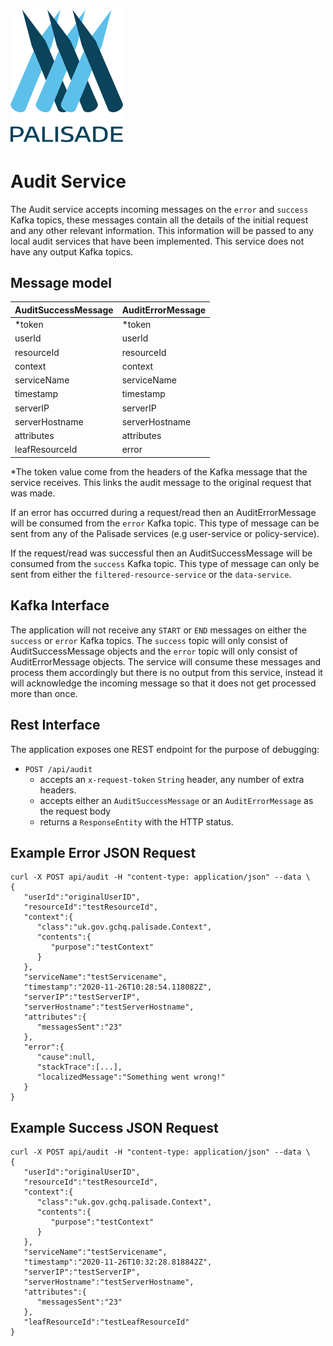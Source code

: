 <!---
Copyright 2020 Crown Copyright

Licensed under the Apache License, Version 2.0 (the "License");
you may not use this file except in compliance with the License.
You may obtain a copy of the License at

  http://www.apache.org/licenses/LICENSE-2.0

Unless required by applicable law or agreed to in writing, software
distributed under the License is distributed on an "AS IS" BASIS,
WITHOUT WARRANTIES OR CONDITIONS OF ANY KIND, either express or implied.
See the License for the specific language governing permissions and
limitations under the License.
--->

# <img src="../logos/logo.svg" width="180">

# Audit Service

The Audit service accepts incoming messages on the `error` and `success` Kafka topics, these messages
contain all the details of the initial request and any other relevant information. This information
will be passed to any local audit services that have been implemented. This service does not have any
output Kafka topics.

## Message model

| AuditSuccessMessage | AuditErrorMessage | 
|:--------------------|:------------------|
| *token              | *token            |
| userId              | userId            | 
| resourceId          | resourceId        | 
| context             | context           | 
| serviceName         | serviceName       | 
| timestamp           | timestamp         | 
| serverIP            | serverIP          | 
| serverHostname      | serverHostname    |
| attributes          | attributes        |
| leafResourceId      | error             |

*The token value come from the headers of the Kafka message that the service receives. This links the
audit message to the original request that was made.

If an error has occurred during a request/read then an AuditErrorMessage will be consumed from
the `error` Kafka topic. This type of message can be sent from any of the Palisade services 
(e.g user-service or policy-service).

If the request/read was successful then an AuditSuccessMessage will be consumed from the `success`
Kafka topic. This type of message can only be sent from either the `filtered-resource-service` or
the `data-service`.

## Kafka Interface

The application will not receive any `START` or `END` messages on either the `success` or `error` Kafka topics.
The `success` topic will only consist of AuditSuccessMessage objects and the `error` topic will only consist of 
AuditErrorMessage objects. The service will consume these messages and process them accordingly but there is no
output from this service, instead it will acknowledge the incoming message so that it does not get processed more than
once.

## Rest Interface

The application exposes one REST endpoint for the purpose of debugging:
* `POST /api/audit`
  - accepts an `x-request-token` `String` header, any number of extra headers.
  - accepts either an `AuditSuccessMessage` or an `AuditErrorMessage` as the request body
  - returns a `ResponseEntity` with the HTTP status.
  
## Example Error JSON Request
```
curl -X POST api/audit -H "content-type: application/json" --data \
{
   "userId":"originalUserID",
   "resourceId":"testResourceId",
   "context":{
      "class":"uk.gov.gchq.palisade.Context",
      "contents":{
         "purpose":"testContext"
      }
   },
   "serviceName":"testServicename",
   "timestamp":"2020-11-26T10:28:54.118082Z",
   "serverIP":"testServerIP",
   "serverHostname":"testServerHostname",
   "attributes":{
      "messagesSent":"23"
   },
   "error":{
      "cause":null,
      "stackTrace":[...],
      "localizedMessage":"Something went wrong!"
   }
}
```

## Example Success JSON Request
```
curl -X POST api/audit -H "content-type: application/json" --data \
{
   "userId":"originalUserID",
   "resourceId":"testResourceId",
   "context":{
      "class":"uk.gov.gchq.palisade.Context",
      "contents":{
         "purpose":"testContext"
      }
   },
   "serviceName":"testServicename",
   "timestamp":"2020-11-26T10:32:28.818842Z",
   "serverIP":"testServerIP",
   "serverHostname":"testServerHostname",
   "attributes":{
      "messagesSent":"23"
   },
   "leafResourceId":"testLeafResourceId"
}
```